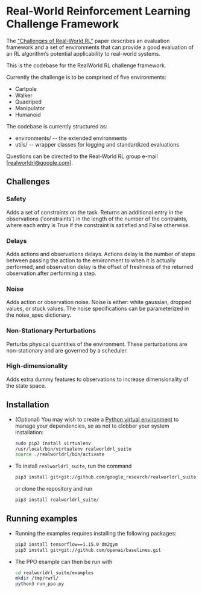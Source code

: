 # Real-World Reinforcement Learning Challenge Framework

The ["Challenges of Real-World RL"](https://arxiv.org/abs/1904.12901) paper
describes an evaluation framework and a set of environments that can provide
a good evaluation of an RL algorithm’s potential applicability to real-world systems.

This is the codebase for the RealWorld RL challenge framework.

Currently the challenge is to be comprised of five environments:

* Cartpole
* Walker
* Quadriped
* Manipulator
* Humanoid

The codebase is currently structured as:

* environments/ -- the extended environments
* utils/ -- wrapper classes for logging and standardized evaluations

Questions can be directed to the Real-World RL group e-mail
[realworldrl@google.com].

## Challenges

### Safety
Adds a set of constraints on the task. Returns an additional entry in the
observations ('constraints') in the length of the number of the contraints,
where each entry is True if the constraint is satisfied and False otherwise.

### Delays
Adds actions and observations delays. Actions delay is the number of steps
between passing the action to the environment to when it is actually
performed, and observation delay is the offset of freshness of the returned
observation after performing a step.

### Noise
Adds action or observation noise.  Noise is either: white gaussian, dropped
values, or stuck values. The noise specifications  can be parameterized in
the noise_spec dictionary.

### Non-Stationary Perturbations
Perturbs physical quantities of the environment. These perturbations are
non-stationary and are governed by a scheduler.

### High-dimensionality
Adds extra dummy features to observations to increase dimensionality of the
state space.


## Installation

- (Optional) You may wish to create a
  [Python virtual environment](https://docs.python.org/3/tutorial/venv.html)
  to manage your dependencies, so as not to clobber your system installation:

  ```bash
  sudo pip3 install virtualenv
  /usr/local/bin/virtualenv realworldrl_suite
  source ./realworldrl/bin/activate
  ```

- To install `realworldrl_suite`, run the command

  ```bash
  pip3 install git+git://github.com/google_research/realworldrl_suite.git
  ```

  or clone the repository and run

  ```bash
  pip3 install realworldrl_suite/
  ```

## Running examples

- Running the examples requires installing the following packages:

  ```bash
  pip3 install tensorflow==1.15.0 dm2gym
  pip3 install git+git://github.com/openai/baselines.git
  ```

- The PPO example can then be run with

  ```bash
  cd realworldrl_suite/examples
  mkdir /tmp/rwrl/
  python3 run_ppo.py
  ```
